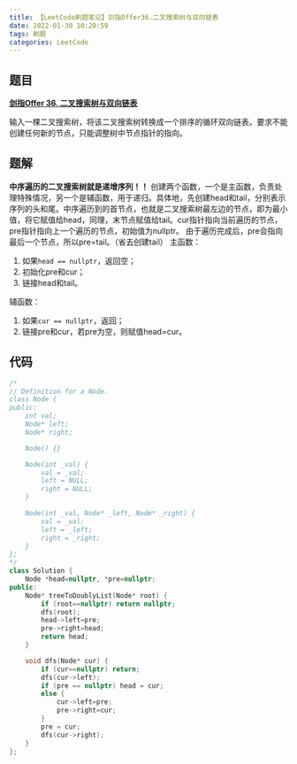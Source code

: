 ```yaml
---
title: 【LeetCode刷题笔记】剑指Offer36.二叉搜索树与双向链表
date: 2022-01-30 10:20:59
tags: 刷题
categories: LeetCode
---
```

题目
---
[**剑指Offer 36. 二叉搜索树与双向链表**](https://leetcode-cn.com/problems/er-cha-sou-suo-shu-yu-shuang-xiang-lian-biao-lcof/)

输入一棵二叉搜索树，将该二叉搜索树转换成一个排序的循环双向链表。要求不能创建任何新的节点，只能调整树中节点指针的指向。
<!--more-->

题解
---
**中序遍历的二叉搜索树就是递增序列！！**
创建两个函数，一个是主函数，负责处理特殊情况，另一个是辅函数，用于递归。具体地，先创建head和tail，分别表示序列的头和尾。中序遍历到的首节点，也就是二叉搜索树最左边的节点，即为最小值，将它赋值给head，同理，末节点赋值给tail。cur指针指向当前遍历的节点，pre指针指向上一个遍历的节点，初始值为nullptr。
由于遍历完成后，pre会指向最后一个节点，所以pre=tail。（省去创建tail）
主函数：
1. 如果`head == nullptr`，返回空；
2. 初始化pre和cur；
3. 链接head和tail。

辅函数：
1. 如果`cur == nullptr`，返回；
2. 链接pre和cur，若pre为空，则赋值head=cur。

代码
---
```cpp
/*
// Definition for a Node.
class Node {
public:
    int val;
    Node* left;
    Node* right;

    Node() {}

    Node(int _val) {
        val = _val;
        left = NULL;
        right = NULL;
    }

    Node(int _val, Node* _left, Node* _right) {
        val = _val;
        left = _left;
        right = _right;
    }
};
*/
class Solution {
    Node *head=nullptr, *pre=nullptr;
public:
    Node* treeToDoublyList(Node* root) {
        if (root==nullptr) return nullptr;
        dfs(root);
        head->left=pre;
        pre->right=head;
        return head;
    }

    void dfs(Node* cur) {
        if (cur==nullptr) return;
        dfs(cur->left);
        if (pre == nullptr) head = cur;
        else {
            cur->left=pre;
            pre->right=cur;
        }
        pre = cur;
        dfs(cur->right);
    }
};
```
